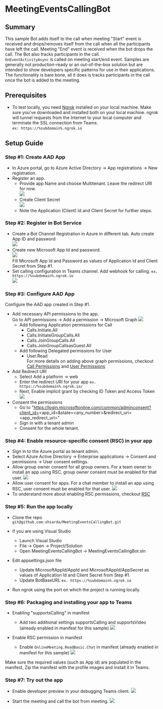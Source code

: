 # MeetingEventsCallingBot

## Summary
This sample Bot adds itself to the call when meeting "Start" event is received and drops/removes itself from the call when all the participants have left the call. Meeting "End" event is received when the bot drops the call. The Bot also tracks participants in the call.<br/>
`OnEventActivityAsync` is called on meeting start/end event.
Samples are generally not production-ready or an out-of-the-box solution but are intended to show developers specific patterns for use in their applications. The functionality is bare bone, all it does is tracks participants in the call once the bot is added to the meeting. 

## Prerequisites
- To test locally, you need [Ngrok](https://ngrok.com/download) installed on your local machine. Make sure you've downloaded and installed both on your local machine. ngrok will tunnel requests from the Internet to your local computer and terminate the SSL connection from Teams.<br/>
`ex: https://%subdomain%.ngrok.io` 

## Setup Guide

### Step #1: Create AAD App
- In Azure portal, go to Azure Active Directory -> App registrations -> New registration.
- Register an app.
	- Provide app Name and choose Multitenant. Leave the redirect URI for now.<br/>
	![](./Images/Setup_Step1_1.png)
	- Create Client Secret<br/>
	![](./Images/Setup_Step1_2.png)<br/>
	- Note the Application (Client) Id and Client Secret for further steps.

### Step #2: Register in Bot Service
- Create a Bot Channel Registration in Azure in different tab. Auto create App ID and password<br/>
![](./Images/Setup_Step2_1.png)<br/>
- Create new Microsoft App Id and password.<br/>
![](./Images/Setup_Step2_2.png)<br/>
Fill Microsoft App Id and Password as values of Application Id and Client Secret from Step #1.
- Set calling configuration in Teams channel. Add webhook for calling. `ex. https://%subdomain%.ngrok.io`<br/>
![](./Images/Setup_Step2_3.png)

### Step #3: Configure AAD App 
Configure the AAD app created in Step #1. 
- Add necessary API permissions to the app.<br/>
Go to API permissions -> Add a permission -> Microsoft Graph
![](./Images/Setup_Step3_1.png)
	- Add following Application permissions for Call
		- Calls.Initiate.All
		- Calls.InitiateGroupCalls.All
		- Calls.JoinGroupCalls.All
		- Calls.JoinGroupCallsasGuest.All
	- Add following Delegated permissions for User
		- User.Read<br/>
For more details on adding above graph permissions, checkout [Call Permissions](https://docs.microsoft.com/en-us/graph/api/call-answer?view=graph-rest-beta&tabs=http#permissions) and [User Permissions](https://docs.microsoft.com/en-us/graph/api/user-get?view=graph-rest-1.0&tabs=http#permissions)
- Add Redirect URI
	- Select Add a platform -> web
	- Enter the redirect URI for your app `ex. https://%subdomain%.ngrok.io/`
	- Next, Enable implicit grant by checking ID Token and Access Token
![](./Images/Setup_Step3_2.png)<br/>
- Consent the permissions
    - Go to "https://login.microsoftonline.com/common/adminconsent?client_id=<app_id>&state=<any_number>&redirect_uri=<app_redirect_url>"
    - Sign in with a tenant admin
    - Consent for the whole tenant.

### Step #4: Enable resource-specific consent (RSC) in your app
- Sign in to the Azure portal as tenant admin.
- Select Azure Active Directory -> Enterprise applications -> Consent and permissions -> User consent settings.
- Allow group owner consent for all group owners. For a team owner to install an app using RSC, group owner consent must be enabled for that user.
![](./Images/Setup_Step4_1.png)<br/>
- Allow user consent for apps. For a chat member to install an app using RSC, user consent must be enabled for that user.
![](./Images/Setup_Step4_2.png)<br/>
- To understand more about enabling RSC permissions, checkout [RSC](https://docs.microsoft.com/en-us/microsoftteams/platform/graph-api/rsc/resource-specific-consent#enable-resource-specific-consent-in-your-application)

### Step #5: Run the app locally
- Clone the repo <br/>
`git@github.com:shsarda/MeetingEventsCallingBot.git`

- If you are using Visual Studio
	- Launch Visual Studio
	- File -> Open -> Project/Solution
	- Open MeetingEventsCallingBot -> MeetingEventsCallingBot.sln

- Edit appsettings.json file
	- Update MicrosoftAppId/AppId and MicrosoftAppId/AppSecret as values of Application Id and Client Secret from Step #1.
	- Update BotBaseURL `ex. https://%subdomain%.ngrok.io`

- Run ngrok using the port on which the project is running locally.

### Step #6: Packaging and installing your app to Teams

- Enabling "supportsCalling" in manifest
	- Add two additional settings supportsCalling and supportsVideo (already enabled in manifest for this sample)
	![](./Images/Setup_Step6_1.png)<br/>

- Enable RSC permission in manifest
	- Enable `OnlineMeeting.ReadBasic.Chat` in manifest (already enabled in manifest for this sample)
	![](./Images/Setup_Step6_2.png)<br/>

Make sure the required values (such as App id) are populated in the manifest, Zip the manifest with the profile images and install it in Teams.

### Step #7: Try out the app

- Enable developer preview in your debugging Teams client.
![](./Images/Setup_Step7_1.png)

- Start the meeting and call the bot from meeting.
![](./Images/Setup_Step7_2.png)

